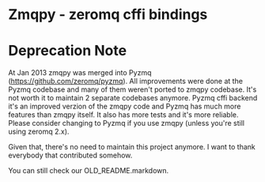 # Zmqpy - zeromq cffi bindings

# Deprecation Note

At Jan 2013 zmqpy was merged into Pyzmq (https://github.com/zeromq/pyzmq). All improvements were done at the Pyzmq codebase and many of them weren't ported to
zmqpy codebase. It's not worth it to maintain 2 separate codebases anymore. Pyzmq cffi backend it's an improved verzion of the zmqpy code and Pyzmq has much more
features than zmqpy itself. It also has more tests and it's more reliable. Please consider changing to Pyzmq if you use zmqpy (unless you're still using zeromq 2.x).

Given that, there's no need to maintain this project anymore. I want to thank everybody that contributed somehow.

You can still check our OLD_README.markdown.
